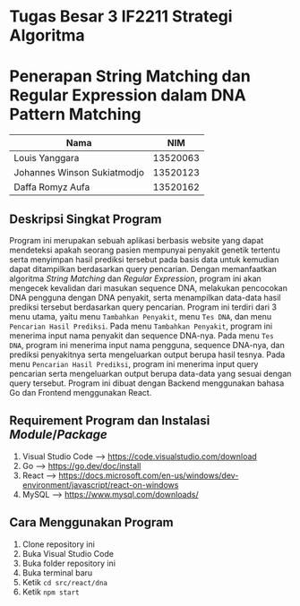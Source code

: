 # Tugas Besar 3 IF2211 Strategi Algoritma
# Penerapan String Matching dan Regular Expression dalam DNA Pattern Matching

|             Nama            |    NIM   |
| --------------------------- | :------: |
| Louis Yanggara              | 13520063 |
| Johannes Winson Sukiatmodjo | 13520123 |
| Daffa Romyz Aufa            | 13520162 |

## Deskripsi Singkat Program
Program ini merupakan sebuah aplikasi berbasis website yang dapat mendeteksi apakah seorang pasien mempunyai penyakit genetik tertentu serta menyimpan hasil prediksi tersebut pada basis data untuk kemudian dapat ditampilkan berdasarkan query pencarian. Dengan memanfaatkan algoritma _String Matching_ dan _Regular Expression_, program ini akan mengecek kevalidan dari masukan sequence DNA, melakukan pencocokan DNA pengguna dengan DNA penyakit, serta menampilkan data-data hasil prediksi tersebut berdasarkan query pencarian. Program ini terdiri dari 3 menu utama, yaitu menu `Tambahkan Penyakit`, menu `Tes DNA`, dan menu `Pencarian Hasil Prediksi`. Pada menu `Tambahkan Penyakit`, program ini menerima input nama penyakit dan sequence DNA-nya. Pada menu `Tes DNA`, program ini menerima input nama pengguna, sequence DNA-nya, dan prediksi penyakitnya serta mengeluarkan output berupa hasil tesnya. Pada menu `Pencarian Hasil Prediksi`, program ini menerima input query pencarian serta mengeluarkan output berupa data-data yang sesuai dengan query tersebut. Program ini dibuat dengan Backend menggunakan bahasa Go dan Frontend menggunakan React.

## Requirement Program dan Instalasi _Module_/_Package_
1. Visual Studio Code --> https://code.visualstudio.com/download
2. Go --> https://go.dev/doc/install
3. React --> https://docs.microsoft.com/en-us/windows/dev-environment/javascript/react-on-windows
4. MySQL --> https://www.mysql.com/downloads/

## Cara Menggunakan Program
1. Clone repository ini
2. Buka Visual Studio Code
3. Buka folder repository ini
4. Buka terminal baru
5. Ketik `cd src/react/dna`
6. Ketik `npm start`